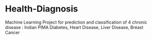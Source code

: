 # Health-Diagnosis
Machine Learning Project for prediction and classification of 4 chronic disease : Indian PIMA Diabetes, Heart Disease, Liver Disease, Breast Cancer
